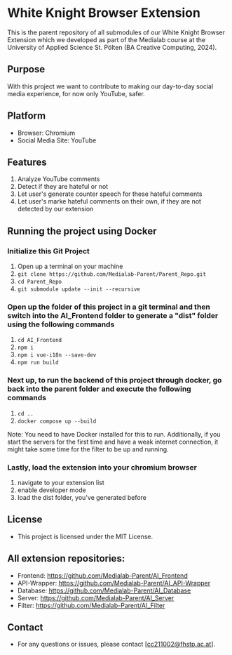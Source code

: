 # White Knight Browser Extension

This is the parent repository of all submodules of our White Knight Browser Extension which we developed as part of the Medialab course at the University of Applied Science St. Pölten (BA Creative Computing, 2024). 

## Purpose
With this project we want to contribute to making our day-to-day social media experience, for now only YouTube, safer. 

## Platform
- Browser: Chromium
- Social Media Site: YouTube

## Features
1. Analyze YouTube comments
2. Detect if they are hateful or not
3. Let user's generate counter speech for these hateful comments
4. Let user's marke hateful comments on their own, if they are not detected by our extension

## Running the project using Docker

### Initialize this Git Project
1. Open up a terminal on your machine
2. `git clone https://github.com/Medialab-Parent/Parent_Repo.git`
3. `cd Parent_Repo`
4. `git submodule update --init --recursive`

### Open up the folder of this project in a git terminal and then switch into the AI_Frontend folder to generate a "dist" folder using the following commands
1. `cd AI_Frontend` 
2. `npm i`
3. `npm i vue-i18n --save-dev` 
4. `npm run build`
   
### Next up, to run the backend of this project through docker, go back into the parent folder and execute the following commands
1. `cd ..`
2. `docker compose up --build`

Note: You need to have Docker installed for this to run. Additionally, if you start the servers for the first time and have a weak internet connection, it might take some time for the filter to be up and running.

### Lastly, load the extension into your chromium browser 
1. navigate to your extension list
2. enable developer mode
3. load the dist folder, you've generated before
  

## License
- This project is licensed under the MIT License.

## All extension repositories:
- Frontend: https://github.com/Medialab-Parent/AI_Frontend
- API-Wrapper: https://github.com/Medialab-Parent/AI_API-Wrapper
- Database: https://github.com/Medialab-Parent/AI_Database
- Server: https://github.com/Medialab-Parent/AI_Server
- Filter: https://github.com/Medialab-Parent/AI_Filter

## Contact
- For any questions or issues, please contact [cc211002@fhstp.ac.at].
